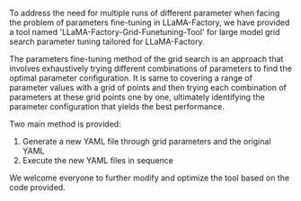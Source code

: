To address the need for multiple runs of different parameter when facing the problem of parameters fine-tuning in LLaMA-Factory, we have provided a tool named 'LLaMA-Factory-Grid-Funetuning-Tool' for large model grid search parameter tuning tailored for LLaMA-Factory. 


The parameters fine-tuning method of the grid search is an approach that involves exhaustively trying different combinations of parameters to find the optimal parameter configuration. It is same to covering a range of parameter values with a grid of points and then trying each combination of parameters at these grid points one by one, ultimately identifying the parameter configuration that yields the best performance. 

Two main method is provided:
1. Generate a new YAML file through grid parameters and the original YAML
2. Execute the new YAML files in sequence


We welcome everyone to further modify and optimize the tool based on the code provided.


